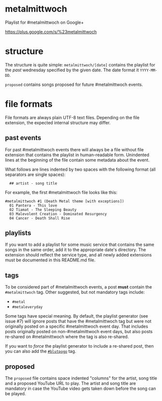 metalmittwoch
=============

Playlist for #metalmittwoch on Google+

https://plus.google.com/s/%23metalmittwoch


structure
=========

The structure is quite simple:
`metalmittwoch/[date]` contains the playlist for the *past* wednesday
specified by the given date. The date format it `YYYY-MM-DD`.

`proposed` contains songs proposed for future #metalmittwoch events.


file formats
============

File formats are always plain UTF-8 text files. Depending on the file
extension, the expected internal structure may differ.


past events
-----------

For past #metalmittwoch events there will always be a file without file
extension that contains the playlist in human-readable form. Unindented lines
at the beginning of the file contain some metadata about the event.

What follows are lines indented by two spaces with the following format (all
separators are single spaces):
```
  ## artist - song title
```

For example, the first #metalmittwoch file looks like this:

```
#metalmittwoch #1 (Death Metal theme [with exceptions])
  01 Pantera - This love
  02 Tiamat - The Sleeping Beauty
  03 Malevolent Creation - Dominated Resurgency
  04 Cancer - Death Shall Rise
```

playlists
---------

If you want to add a playlist for some music service that contains the same
songs in the same order, add it to the appropriate date's directory. The
extension should reflect the service type, and all newly added extensions must
be documented in this README.md file.


tags
----

To be considered part of #metalmittwoch events, a post **must** contain the
`#metalmittwoch` tag. Other suggested, but not mandatory tags include:

* `#metal`
* `#metaleveryday`

Some tags have special meaning. By default, the playlist generator (see issue #7)
will ignore posts that have the #metalmittwoch tag but were not originally posted
on a specific #metalmittwoch event day. That includes posts originally posted on
non-#metalmittwoch event days, but also posts re-shared on #metalmittwoch where
the tag is also re-shared.

If you want to *force* the playlist generator to include a re-shared post, then
you can also add the [`#blutpogo`](http://www.metalnews.de/cds/Teenage+Death+Explosion+-+The+Fire+Temples.7821.html)
tag.


proposed
--------

The `proposed` file contains space indented "columns" for the artist, song title
and a proposed YouTube URL to play. The artist and song title are mandatory in
case the YouTube video gets taken down before the song can be played.
